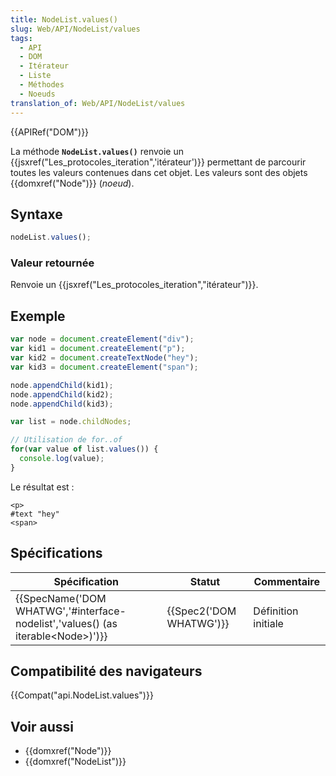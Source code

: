 ```yaml
---
title: NodeList.values()
slug: Web/API/NodeList/values
tags:
  - API
  - DOM
  - Itérateur
  - Liste
  - Méthodes
  - Noeuds
translation_of: Web/API/NodeList/values
---
```

{{APIRef("DOM")}}

La méthode **`NodeList.values()`** renvoie un {{jsxref("Les_protocoles_iteration",'itérateur')}} permettant de parcourir toutes les valeurs contenues dans cet objet. Les valeurs sont des objets {{domxref("Node")}} (_noeud_).

## Syntaxe

```js
nodeList.values();
```

### Valeur retournée

Renvoie un {{jsxref("Les_protocoles_iteration","itérateur")}}.

## Exemple

```js
var node = document.createElement("div");
var kid1 = document.createElement("p");
var kid2 = document.createTextNode("hey");
var kid3 = document.createElement("span");

node.appendChild(kid1);
node.appendChild(kid2);
node.appendChild(kid3);

var list = node.childNodes;

// Utilisation de for..of
for(var value of list.values()) {
  console.log(value);
}
```

Le résultat est :

```
<p>
#text "hey"
<span>
```

## Spécifications

| Spécification                                                                                                    | Statut                           | Commentaire         |
| ---------------------------------------------------------------------------------------------------------------- | -------------------------------- | ------------------- |
| {{SpecName('DOM WHATWG','#interface-nodelist','values() (as iterable&lt;Node&gt;)')}} | {{Spec2('DOM WHATWG')}} | Définition initiale |

## Compatibilité des navigateurs

{{Compat("api.NodeList.values")}}

## Voir aussi

- {{domxref("Node")}}
- {{domxref("NodeList")}}
